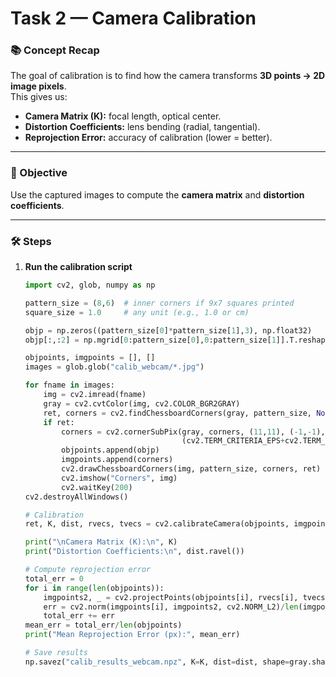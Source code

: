 # Task 2 — Camera Calibration

### 📚 Concept Recap
The goal of calibration is to find how the camera transforms **3D points → 2D image pixels**.  
This gives us:  
- **Camera Matrix (K):** focal length, optical center.  
- **Distortion Coefficients:** lens bending (radial, tangential).  
- **Reprojection Error:** accuracy of calibration (lower = better).

---

### 🎯 Objective
Use the captured images to compute the **camera matrix** and **distortion coefficients**.

---

### 🛠️ Steps
1. **Run the calibration script**
   ```python
   import cv2, glob, numpy as np

   pattern_size = (8,6)  # inner corners if 9x7 squares printed
   square_size = 1.0     # any unit (e.g., 1.0 or cm)

   objp = np.zeros((pattern_size[0]*pattern_size[1],3), np.float32)
   objp[:,:2] = np.mgrid[0:pattern_size[0],0:pattern_size[1]].T.reshape(-1,2) * square_size

   objpoints, imgpoints = [], []
   images = glob.glob("calib_webcam/*.jpg")

   for fname in images:
       img = cv2.imread(fname)
       gray = cv2.cvtColor(img, cv2.COLOR_BGR2GRAY)
       ret, corners = cv2.findChessboardCorners(gray, pattern_size, None)
       if ret:
           corners = cv2.cornerSubPix(gray, corners, (11,11), (-1,-1),
                                      (cv2.TERM_CRITERIA_EPS+cv2.TERM_CRITERIA_MAX_ITER,30,0.001))
           objpoints.append(objp)
           imgpoints.append(corners)
           cv2.drawChessboardCorners(img, pattern_size, corners, ret)
           cv2.imshow("Corners", img)
           cv2.waitKey(200)
   cv2.destroyAllWindows()

   # Calibration
   ret, K, dist, rvecs, tvecs = cv2.calibrateCamera(objpoints, imgpoints, gray.shape[::-1], None, None)

   print("\nCamera Matrix (K):\n", K)
   print("Distortion Coefficients:\n", dist.ravel())

   # Compute reprojection error
   total_err = 0
   for i in range(len(objpoints)):
       imgpoints2, _ = cv2.projectPoints(objpoints[i], rvecs[i], tvecs[i], K, dist)
       err = cv2.norm(imgpoints[i], imgpoints2, cv2.NORM_L2)/len(imgpoints2)
       total_err += err
   mean_err = total_err/len(objpoints)
   print("Mean Reprojection Error (px):", mean_err)

   # Save results
   np.savez("calib_results_webcam.npz", K=K, dist=dist, shape=gray.shape[::-1])
